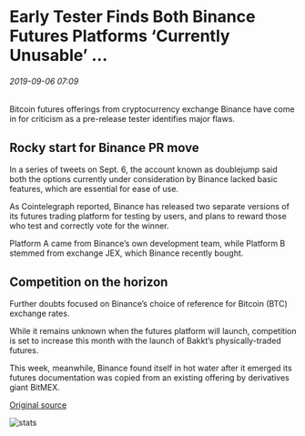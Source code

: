 # Early Tester Finds Both Binance Futures Platforms ‘Currently Unusable’ ...

###### 2019-09-06 07:09

Bitcoin futures offerings from cryptocurrency exchange Binance have come in for criticism as a pre-release tester identifies major flaws.

## Rocky start for Binance PR move

In a series of tweets on Sept. 6, the account known as doublejump said both the options currently under consideration by Binance lacked basic features, which are essential for ease of use.

As Cointelegraph reported, Binance has released two separate versions of its futures trading platform for testing by users, and plans to reward those who test and correctly vote for the winner.

Platform A came from Binance’s own development team, while Platform B stemmed from exchange JEX, which Binance recently bought.

## Competition on the horizon

Further doubts focused on Binance’s choice of reference for Bitcoin (BTC) exchange rates.

While it remains unknown when the futures platform will launch, competition is set to increase this month with the launch of Bakkt’s physically-traded futures.

This week, meanwhile, Binance found itself in hot water after it emerged its futures documentation was copied from an existing offering by derivatives giant BitMEX.

[Original source](https://cointelegraph.com/news/early-tester-finds-both-binance-futures-platform-currently-unusable)

![stats](https://c.statcounter.com/11760860/0/a89fa40b/1/ "stats")